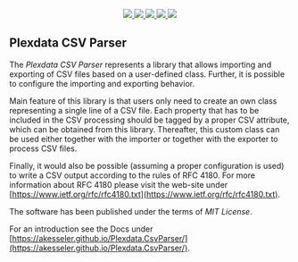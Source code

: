 <p align="center">
  <a href="https://github.com/akesseler/Plexdata.CsvParser/blob/master/LICENSE.md" alt="license">
    <img src="https://img.shields.io/github/license/akesseler/Plexdata.CsvParser.svg" />
  </a>
  <a href="https://github.com/akesseler/Plexdata.CsvParser/releases/latest" alt="latest">
    <img src="https://img.shields.io/github/release/akesseler/Plexdata.CsvParser.svg" />
  </a>
  <a href="https://github.com/akesseler/Plexdata.CsvParser/archive/master.zip" alt="master">
    <img src="https://img.shields.io/github/languages/code-size/akesseler/Plexdata.CsvParser.svg" />
  </a>
  <a href="https://akesseler.github.io/Plexdata.CsvParser" alt="docs">
    <img src="https://img.shields.io/badge/docs-guide-orange.svg" />
  </a>
  <a href="https://github.com/akesseler/Plexdata.CsvParser/wiki" alt="wiki">
    <img src="https://img.shields.io/badge/wiki-API-orange.svg" />
  </a>
</p>

## Plexdata CSV Parser

The _Plexdata CSV Parser_ represents a library that allows importing and exporting of CSV files based on a user-defined class. Further, it is possible to configure the importing and exporting behavior.

Main feature of this library is that users only need to create an own class representing a single line of a CSV file. Each property that has to be included in the CSV processing should be tagged by a proper CSV attribute, which can be obtained from this library. Thereafter, this custom class can be used either together with the importer or together with the exporter to process CSV files.

Finally, it would also be possible (assuming a proper configuration is used) to write a CSV output according to the rules of RFC 4180. For more information about RFC 4180 please visit the web-site under [https://www.ietf.org/rfc/rfc4180.txt](https://www.ietf.org/rfc/rfc4180.txt).

The software has been published under the terms of _MIT License_.

For an introduction see the Docs under [https://akesseler.github.io/Plexdata.CsvParser/](https://akesseler.github.io/Plexdata.CsvParser/).



